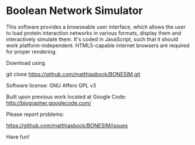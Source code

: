 Boolean Network Simulator
==================

This software provides a browseable user interface,
which allows the user to load protein interaction networks in various formats,
display them and interactively simulate them.
It's coded in JavaScript, such that it should work platform-independent.
HTML5-capable internet browsers are required for proper rendering.

Download using

git clone https://github.com/matthiasbock/BONESIM.git

Software license: GNU Affero GPL v3

Built upon previous work located at Google Code:
http://biographer.googlecode.com/

Please report problems:

https://github.com/matthiasbock/BONESIM/issues

Have fun!
